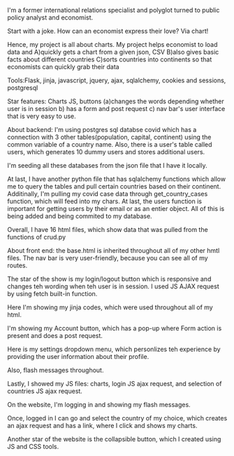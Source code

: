 I'm a former international relations specialist and polyglot turned to public policy analyst and economist. 

Start with a joke. How can an economist express their love? Via chart!

Hence, my project is all about charts.
My project helps economist to load data and 
A)quickly gets a chart  from a given json, CSV
B)also gives basic facts about different countries
C)sorts countries into continents so that economists can quickly grab their data

Tools:Flask, jinja, javascript, jquery, ajax, sqlalchemy, cookies and sessions, postgresql

Star features: Charts JS, buttons (a)changes the words depending whether user is in session b) has a form and post request c) nav bar's user interface that is very easy to use.

About backend: I'm using postgres sql databse covid which has a connection with 3 other tables(population, capital, continent) using the common variable of a country name. Also, there is a user's table called users, which generates 10 dummy users and stores additional users.

I'm seeding all these databases from the json file that I have it locally.

At last, I have another python file that has sqlalchemy functions which allow me to query the tables and pull certain countries based on their continent. Additinally, I'm pulling my covid case data through get_country_cases function, which will feed into my chars. At last, the users function is important for getting users by their email or as an entier object. All of this is being added and being commited to my database.

Overall, I have 16 html files, which show data that was pulled from the functions of crud.py

About front end:
 the base.html is inherited throughout all of my other hmtl files. The nav bar is very user-friendly, because you can see all of my routes.

 The star of the show is my login/logout button which is responsive and changes teh wording when teh user is in session. I used JS AJAX request by using fetch built-in function.
 
 Here I'm showing my jinja codes, which were used throughout all of my html.

 I'm showing my Account button, which has a pop-up where Form action is present and does a post request. 

 Here is my settings dropdown menu, which personlizes teh experience by providing the user information about their profile.

 Also, flash messages throughout.

 Lastly, I showed my JS files: charts, login JS ajax request, and selection of countries JS ajax request. 

On the website, I'm logging in and showing my flash messages. 

Once, logged in I can go and select the country of my choice, which creates an ajax request and has a link, where I click and shows my charts. 

Another star of the website is the collapsible button, which I created using JS and CSS tools.